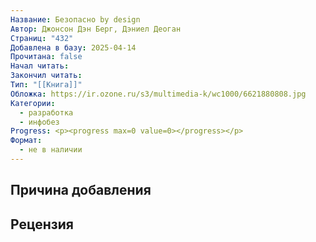 ```yaml
---
Название: Безопасно by design
Автор: Джонсон Дэн Берг, Дэниел Деоган
Страниц: "432"
Добавлена в базу: 2025-04-14
Прочитана: false
Начал читать: 
Закончил читать: 
Тип: "[[Книга]]"
Обложка: https://ir.ozone.ru/s3/multimedia-k/wc1000/6621880808.jpg
Категории:
  - разработка
  - инфобез
Progress: <p><progress max=0 value=0></progress></p>
Формат:
  - не в наличии
---
```

## Причина добавления


## Рецензия
